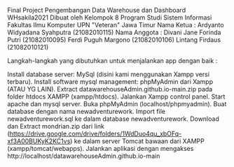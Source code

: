 Final Project Pengembangan Data Warehouse dan Dashboard WHsakila2021
Dibuat oleh Kelompok 8
Program Studi Sistem Informasi
Fakultas Ilmu Komputer
UPN "Veteran" Jawa Timur
Nama Ketua :
Ardyanto Widyadana Syahputra (21082010115)
Nama Anggota :
Divani Jane Forinda Putri (21082010095)
Ferdi Puguh Margono (21082010106)
Lintang Firdaus (21082010121)

Langkah-langkah yang dibutuhkan untuk menjalankan app dengan baik :

Install database server: MySql (disini kami menggunakan Xampp versi terbaru).
Install software mysql management: phpMyAdmin dari Xampp (ATAU YG LAIN).
Extract datawarehouseAdmin.github.io-main.zip pada folder htdocs XAMPP (xampp/htdocs).
Jalankan Xampp control panel.
Start apache dan mysql server.
Buka phpMyAdmin (localhost/phpmyadmin).
Buat database dengan nama newadventurework.
Import file newadventurework.sql ke dalam database newadventurework.
Download dan Extract mondrian.zip dari link (https://drive.google.com/drive/folders/1WdDuo4qu_xbOFq-xf3A00BUKyK2KC1vs) ke dalam server Tomcat bawaan dari XAMPP (xampp/tomcat/webapps).
Jalankan aplikasi dengan mengakses http://localhost/datawarehouseAdmin.github.io-main
